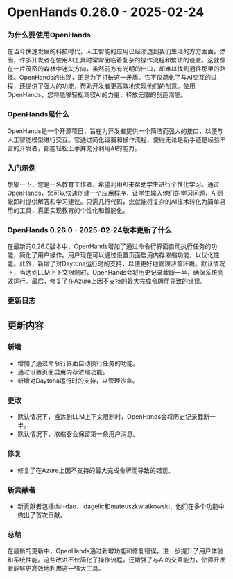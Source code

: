 # OpenHands 0.26.0 - 2025-02-24
### 为什么要使用OpenHands

在当今快速发展的科技时代，人工智能的应用已经渗透到我们生活的方方面面。然而，许多开发者在使用AI工具时常常面临着复杂的操作流程和繁琐的设置。这就像在一片茂密的森林中迷失方向，虽然前方有光明的出口，却难以找到通往那里的路径。OpenHands的出现，正是为了打破这一矛盾。它不仅简化了与AI交互的过程，还提供了强大的功能，帮助开发者更高效地实现他们的创意。使用OpenHands，您将能够轻松驾驭AI的力量，释放无限的创造潜能。

### OpenHands是什么

OpenHands是一个开源项目，旨在为开发者提供一个简洁而强大的接口，以便与人工智能模型进行交互。它通过简化设置和操作流程，使得无论是新手还是经验丰富的开发者，都能轻松上手并充分利用AI的能力。

### 入门示例

想象一下，您是一名教育工作者，希望利用AI来帮助学生进行个性化学习。通过OpenHands，您可以快速创建一个应用程序，让学生输入他们的学习问题，AI则能即时提供解答和学习建议。只需几行代码，您就能将复杂的AI技术转化为简单易用的工具，真正实现教育的个性化和智能化。

### OpenHands 0.26.0 - 2025-02-24版本更新了什么

在最新的0.26.0版本中，OpenHands增加了通过命令行界面自动执行任务的功能，简化了用户操作。用户现在可以通过设置页面启用内存浓缩功能，以优化性能。此外，新增了对Daytona运行时的支持，以便更好地管理沙盒环境。默认情况下，当达到LLM上下文限制时，OpenHands会将历史记录截断一半，确保系统高效运行。最后，修复了在Azure上因不支持的最大完成令牌而导致的错误。

### 更新日志

## 更新内容

### 新增
- 增加了通过命令行界面自动执行任务的功能。
- 通过设置页面启用内存浓缩功能。
- 新增对Daytona运行时的支持，以管理沙盒。

### 更改
- 默认情况下，当达到LLM上下文限制时，OpenHands会将历史记录截断一半。
- 默认情况下，浓缩器会保留第一条用户消息。

### 修复
- 修复了在Azure上因不支持的最大完成令牌而导致的错误。

### 新贡献者
- 新贡献者包括dai-dao、idagelic和mateuszkwiatkowski，他们在多个功能中做出了首次贡献。

### 总结

在最新的更新中，OpenHands通过新增功能和修复错误，进一步提升了用户体验和系统性能。这些改进不仅简化了操作流程，还增强了与AI的交互能力，使得开发者能够更高效地利用这一强大工具。